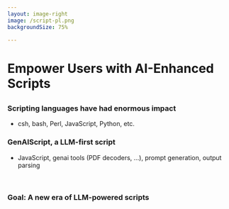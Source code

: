 ```yaml
---
layout: image-right
image: /script-pl.png
backgroundSize: 75%

---
```

# Empower Users with AI-Enhanced Scripts
##

### Scripting languages have had enormous impact
- csh, bash, Perl, JavaScript, Python, etc. 

<v-click>

### GenAIScript, a LLM-first script
- JavaScript, genai tools (PDF decoders, ...), prompt generation, output parsing

</v-click>

<v-click>

&nbsp;
### Goal: A new era of LLM-powered scripts


</v-click>